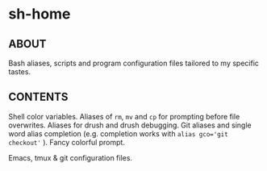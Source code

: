 sh-home
=======

## ABOUT

Bash aliases, scripts and program configuration files tailored to my
specific tastes.

## CONTENTS

Shell color variables.
Aliases of ```rm```, ```mv``` and ```cp``` for prompting before file overwrites.
Aliases for drush and drush debugging.
Git aliases and single word alias completion (e.g.
completion works with ```alias gco='git checkout'``` ).
Fancy colorful prompt.

Emacs, tmux & git configuration files.

